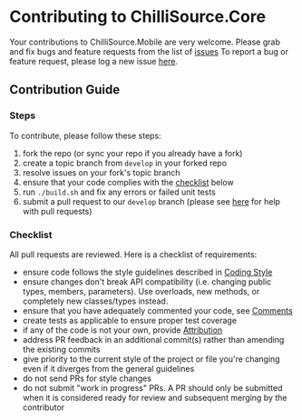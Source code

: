 # Contributing to ChilliSource.Core #

Your contributions to ChilliSource.Mobile are very welcome. Please grab and fix bugs and feature requests from the list of [issues](https://github.com/BlueChilli/ChilliSource.Core/issues)
To report a bug or feature request, please log a new issue [here](https://github.com/BlueChilli/ChilliSource.Core/issues).

## Contribution Guide ##

### Steps ###

To contribute, please follow these steps:

1. fork the repo (or sync your repo if you already have a fork)
2. create a topic branch from `develop` in your forked repo
3. resolve issues on your fork's topic branch
4. ensure that your code complies with the [checklist](#checklist) below
5. run `./build.sh` and fix any errors or failed unit tests
6. submit a pull request to our `develop` branch (please see [here](https://help.github.com/articles/about-pull-requests/) for help with pull requests)

### Checklist ###

All pull requests are reviewed. Here is a checklist of requirements:

* ensure code follows the style guidelines described in [Coding Style](https://github.com/BlueChilli/ChilliSource.Core/blob/develop/doc/coding-style-dotnet.md)
* ensure changes don't break API compatibility (i.e. changing public types, members, parameters). Use overloads, new methods, or completely new classes/types instead.
* ensure that you have adequately commented your code, see [Comments](https://github.com/BlueChilli/ChilliSource.Core/blob/develop/doc/comments-dotnet.md)
* create tests as applicable to ensure proper test coverage
* if any of the code is not your own, provide [Attribution](https://github.com/BlueChilli/ChilliSource.Core/blob/develop/doc/attribution-dotnet.md)
* address PR feedback in an additional commit(s) rather than amending the existing commits
* give priority to the current style of the project or file you're changing even if it diverges from the general guidelines 
* do not send PRs for style changes
* do not submit "work in progress" PRs. A PR should only be submitted when it is considered ready for review and subsequent merging by the contributor




